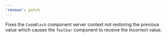 ```yaml
---
'renoun': patch
---
```


Fixes the `CodeBlock` component server context not restoring the previous value which causes the `Toolbar` component to receive the incorrect value.
